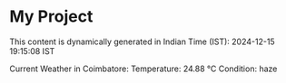# My Project

This content is dynamically generated in Indian Time (IST): 2024-12-15 19:15:08 IST


Current Weather in Coimbatore:
Temperature: 24.88 °C
Condition: haze
